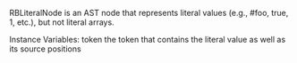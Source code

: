 RBLiteralNode is an AST node that represents literal values (e.g., #foo, true, 1, etc.), but not literal arrays.Instance Variables:	token	<RBLiteralToken>	the token that contains the literal value as well as its source positions